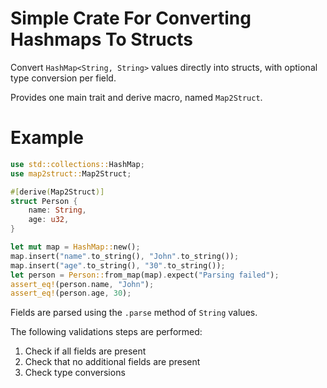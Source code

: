 # Simple Crate For Converting Hashmaps To Structs

Convert `HashMap<String, String>` values directly into structs,
with optional type conversion per field.

Provides one main trait and derive macro,
named `Map2Struct`.

# Example

```rust 
use std::collections::HashMap;
use map2struct::Map2Struct;

#[derive(Map2Struct)]
struct Person {
    name: String,
    age: u32,
}

let mut map = HashMap::new();
map.insert("name".to_string(), "John".to_string());
map.insert("age".to_string(), "30".to_string());
let person = Person::from_map(map).expect("Parsing failed");
assert_eq!(person.name, "John");
assert_eq!(person.age, 30);
```

Fields are parsed using the `.parse` method of `String`
values.

The following validations steps are performed:
1) Check if all fields are present
2) Check that no additional fields are present
3) Check type conversions
